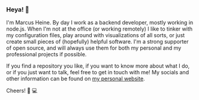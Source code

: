 ### Heya! 👋

I'm Marcus Heine. By day I work as a backend developer, mostly working in node.js. When I'm not at the office (or working remotely) I like to tinker with my configuration files, play around with visualizations of all sorts, or just create small pieces of (hopefully) helpful software. I'm a strong supporter of open source, and will always use them for both my personal and my professional projects if possible.

If you find a repository you like, if you want to know more about what I do, or if you just want to talk, feel free to get in touch with me! My socials and other information can be found on [my personal website](https://mheine.se). 

Cheers! 🍻 💻
<!--
**mheine/mheine** is a ✨ _special_ ✨ repository because its `README.md` (this file) appears on your GitHub profile.

Here are some ideas to get you started:

- 🔭 I’m currently working on ...
- 🌱 I’m currently learning ...
- 👯 I’m looking to collaborate on ...
- 🤔 I’m looking for help with ...
- 💬 Ask me about ...
- 📫 How to reach me: ...
- 😄 Pronouns: ...
- ⚡ Fun fact: ...
-->
